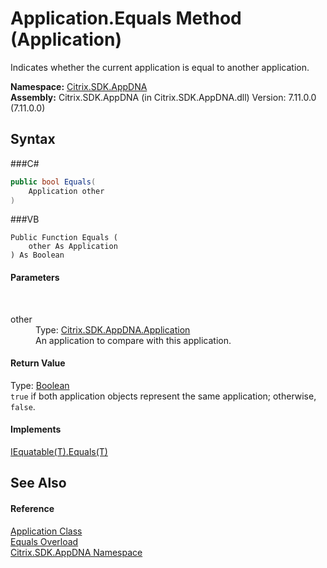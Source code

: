 # Application.Equals Method (Application)
 

Indicates whether the current application is equal to another application.

**Namespace:**&nbsp;<a href="N_Citrix_SDK_AppDNA">Citrix.SDK.AppDNA</a><br />**Assembly:**&nbsp;Citrix.SDK.AppDNA (in Citrix.SDK.AppDNA.dll) Version: 7.11.0.0 (7.11.0.0)

## Syntax

###C#
```csharp
public bool Equals(
	Application other
)
```

###VB
```vbnet
Public Function Equals ( 
	other As Application
) As Boolean
```


#### Parameters
&nbsp;<dl><dt>other</dt><dd>Type: <a href="T_Citrix_SDK_AppDNA_Application">Citrix.SDK.AppDNA.Application</a><br />An application to compare with this application.</dd></dl>

#### Return Value
Type: <a href="http://msdn2.microsoft.com/en-us/library/a28wyd50" target="_blank">Boolean</a><br />`true` if both application objects represent the same application; otherwise, `false`.

#### Implements
<a href="http://msdn2.microsoft.com/en-us/library/ms131190" target="_blank">IEquatable(T).Equals(T)</a><br />

## See Also


#### Reference
<a href="T_Citrix_SDK_AppDNA_Application">Application Class</a><br /><a href="Overload_Citrix_SDK_AppDNA_Application_Equals">Equals Overload</a><br /><a href="N_Citrix_SDK_AppDNA">Citrix.SDK.AppDNA Namespace</a><br />